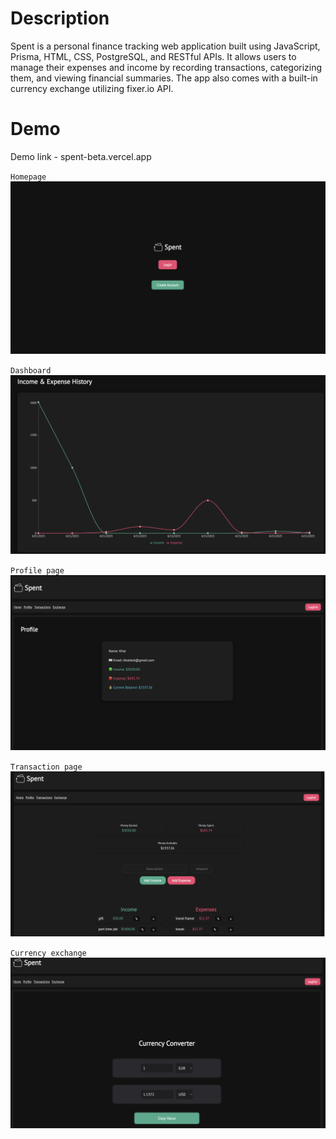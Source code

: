 # Description
Spent is a personal finance tracking web application built using JavaScript, Prisma, HTML, CSS, PostgreSQL, and RESTful APIs. It allows users to manage their expenses and income by recording transactions, categorizing them, and viewing financial summaries. The app also comes with a built-in currency exchange utilizing fixer.io API.

# Demo 
Demo link - spent-beta.vercel.app

`Homepage`
<img src="assets/homepage.png" alt="Homepage">


`Dashboard`
<img src="assets/dashboard.png" alt="Dashboard">


`Profile page`
<img src="assets/profile.png" alt="Profile">


`Transaction page`
<img src="assets/transasction.png" alt="Transaction">

`Currency exchange`
<img src="assets/exchange.png" alt="Exchange">



